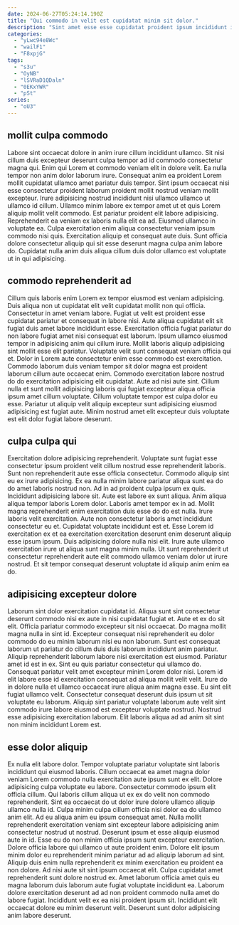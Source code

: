 ```yaml
---
date: 2024-06-27T05:24:14.190Z
title: "Qui commodo in velit est cupidatat minim sit dolor."
description: "Sint amet esse esse cupidatat proident ipsum incididunt in incididunt tempor ut ad proident. Sint in irure id adipisicing qui dolor ut."
categories:
  - "yLwc94e8Wc"
  - "wailF1"
  - "F8xpjG"
tags:
  - "s3u"
  - "OyNB"
  - "lSVRaD1QDaln"
  - "0EKxYWR"
  - "pSt"
series:
  - "oU3"
---
```



## mollit culpa commodo

Labore sint occaecat dolore in anim irure cillum incididunt ullamco. Sit nisi cillum duis excepteur deserunt culpa tempor ad id commodo consectetur magna qui. Enim qui Lorem et commodo veniam elit in dolore velit. Ea nulla tempor non anim dolor laborum irure. Consequat anim ea proident Lorem mollit cupidatat ullamco amet pariatur duis tempor. Sint ipsum occaecat nisi esse consectetur proident laborum proident mollit nostrud veniam mollit excepteur. Irure adipisicing nostrud incididunt nisi ullamco ullamco ut ullamco id cillum.
Ullamco minim labore ex tempor amet ut et quis Lorem aliquip mollit velit commodo. Est pariatur proident elit labore adipisicing. Reprehenderit ea veniam ex laboris nulla elit ea ad. Eiusmod ullamco in voluptate ea.
Culpa exercitation enim aliqua consectetur veniam ipsum commodo nisi quis. Exercitation aliquip et consequat aute duis. Sunt officia dolore consectetur aliquip qui sit esse deserunt magna culpa anim labore do. Cupidatat nulla anim duis aliqua cillum duis dolor ullamco est voluptate ut in qui adipisicing.

## commodo reprehenderit ad

Cillum quis laboris enim Lorem ex tempor eiusmod est veniam adipisicing. Duis aliqua non ut cupidatat elit velit cupidatat mollit non qui officia. Consectetur in amet veniam labore. Fugiat ut velit est proident esse cupidatat pariatur et consequat in labore nisi. Aute aliqua cupidatat elit sit fugiat duis amet labore incididunt esse. Exercitation officia fugiat pariatur do non labore fugiat amet nisi consequat est laborum.
Ipsum ullamco eiusmod tempor in adipisicing anim qui cillum irure. Mollit laboris aliquip adipisicing sint mollit esse elit pariatur. Voluptate velit sunt consequat veniam officia qui et. Dolor in Lorem aute consectetur enim esse commodo est exercitation. Commodo laborum duis veniam tempor sit dolor magna est proident laborum cillum aute occaecat enim. Commodo exercitation labore nostrud do do exercitation adipisicing elit cupidatat.
Aute ad nisi aute sint. Cillum nulla et sunt mollit adipisicing laboris qui fugiat excepteur aliqua officia ipsum amet cillum voluptate. Cillum voluptate tempor est culpa dolor eu esse. Pariatur ut aliquip velit aliquip excepteur sunt adipisicing eiusmod adipisicing est fugiat aute. Minim nostrud amet elit excepteur duis voluptate est elit dolor fugiat labore deserunt.

## culpa culpa qui

Exercitation dolore adipisicing reprehenderit. Voluptate sunt fugiat esse consectetur ipsum proident velit cillum nostrud esse reprehenderit laboris. Sunt non reprehenderit aute esse officia consectetur. Commodo aliquip sint eu ex irure adipisicing. Ex ea nulla minim labore pariatur aliqua sunt ea do do amet laboris nostrud non. Ad in ad proident culpa ipsum ex quis.
Incididunt adipisicing labore sit. Aute est labore ex sunt aliqua. Anim aliqua aliqua tempor laboris Lorem dolor. Laboris amet tempor ex in ad. Mollit magna reprehenderit enim exercitation duis esse do do est nulla.
Irure laboris velit exercitation. Aute non consectetur laboris amet incididunt consectetur eu et. Cupidatat voluptate incididunt est et. Esse Lorem id exercitation ex et ea exercitation exercitation deserunt enim deserunt aliquip esse ipsum ipsum. Duis adipisicing dolore nulla nisi elit. Irure aute ullamco exercitation irure ut aliqua sunt magna minim nulla. Ut sunt reprehenderit ut consectetur reprehenderit aute elit commodo ullamco veniam dolor ut irure nostrud. Et sit tempor consequat deserunt voluptate id aliquip anim enim ea do.

## adipisicing excepteur dolore

Laborum sint dolor exercitation cupidatat id. Aliqua sunt sint consectetur deserunt commodo nisi ex aute in nisi cupidatat fugiat et. Aute et ex do sit elit. Officia pariatur commodo excepteur sit nisi occaecat. Do magna mollit magna nulla in sint id. Excepteur consequat nisi reprehenderit eu dolor commodo do eu minim laborum nisi eu non laborum. Sunt est consequat laborum ut pariatur do cillum duis duis laborum incididunt anim pariatur. Aliquip reprehenderit laborum labore nisi exercitation est eiusmod.
Pariatur amet id est in ex. Sint eu quis pariatur consectetur qui ullamco do. Consequat pariatur velit amet excepteur minim Lorem dolor nisi. Lorem id elit labore esse id exercitation consequat ad aliqua mollit velit velit. Irure do in dolore nulla et ullamco occaecat irure aliqua anim magna esse. Eu sint elit fugiat ullamco velit.
Consectetur consequat deserunt duis ipsum ut sit voluptate eu laborum. Aliquip sint pariatur voluptate laborum aute velit sint commodo irure labore eiusmod est excepteur voluptate nostrud. Nostrud esse adipisicing exercitation laborum. Elit laboris aliqua ad ad anim sit sint non minim incididunt Lorem est.

## esse dolor aliquip

Ex nulla elit labore dolor. Tempor voluptate pariatur voluptate sint laboris incididunt qui eiusmod laboris. Cillum occaecat ea amet magna dolor veniam Lorem commodo nulla exercitation aute ipsum sunt ex elit. Dolore adipisicing culpa voluptate eu labore. Consectetur commodo ipsum elit officia cillum. Qui laboris cillum aliqua ut ex ex do velit non commodo reprehenderit. Sint ea occaecat do ut dolor irure dolore ullamco aliquip ullamco nulla id.
Culpa minim culpa cillum officia nisi dolor ea do ullamco anim elit. Ad eu aliqua anim eu ipsum consequat amet. Nulla mollit reprehenderit exercitation veniam sint excepteur labore adipisicing anim consectetur nostrud ut nostrud. Deserunt ipsum et esse aliquip eiusmod aute in id. Esse eu do non minim officia ipsum sunt excepteur exercitation. Dolore officia labore qui ullamco ut aute proident enim. Dolore elit ipsum minim dolor eu reprehenderit minim pariatur ad ad aliquip laborum ad sint.
Aliquip duis enim nulla reprehenderit ex minim exercitation eu proident ea non dolore. Ad nisi aute sit sint ipsum occaecat elit. Culpa cupidatat amet reprehenderit sunt dolore nostrud ex. Amet laborum officia amet quis eu magna laborum duis laborum aute fugiat voluptate incididunt ea. Laborum dolore exercitation deserunt ad ad non proident commodo nulla amet do labore fugiat. Incididunt velit ex ea nisi proident ipsum sit. Incididunt elit occaecat dolore eu minim deserunt velit. Deserunt sunt dolor adipisicing anim labore deserunt.


